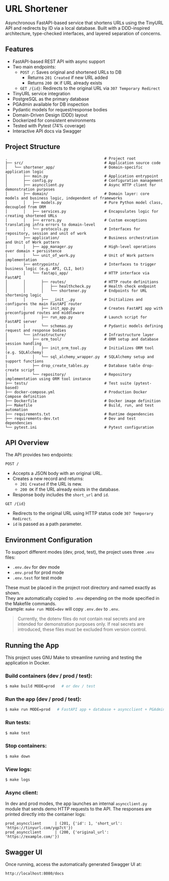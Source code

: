 # URL Shortener
Asynchronous FastAPI-based service that shortens URLs using the 
TinyURL API and redirects by ID via a local database.
Built with a DDD-inspired architecture, 
type-checked interfaces, and layered separation of concerns.
## Features
- FastAPI-based REST API with async support
- Two main endpoints:
  - `POST /`: Saves original and shortened URLs to DB
    - Returns `201 Created` if new URL added
    - Returns `200 OK` if URL already exists
  - `GET /{id}`: Redirects to the original URL via `307 Temporary Redirect`
- TinyURL service integration
- PostgreSQL as the primary database
- PGAdmin available for DB inspection
- Pydantic models for request/response bodies
- Domain-Driven Design (DDD) layout
- Dockerized for consistent environments
- Tested with Pytest (74% coverage)
- Interactive API docs via Swagger
## Project Structure
```
.                                           # Project root
├── src/                                    # Application source code
│   └── shortener_app/                      # Domain-specific application logic
│       ├── main.py                         # Application entrypoint
│       ├── config.py                       # Configuration management
│       ├── asyncclient.py                  # Async HTTP client for demonstration purposes
│       ├── domain/                         # Domain layer: core models and business logic, independent of frameworks
│       │   ├── models.py                   # Pure Python model class, decoupled from ORM
│       │   ├── services.py                 # Encapsulates logic for creating shortened URLs
│       │   ├── errors.py                   # Custom exceptions translating infra errors to domain-level
│       │   └── protocols.py                # Interfaces for repository, session and unit of work
│       ├── application/                    # Business orchestration and Unit of Work pattern
│       │   ├── app_manager.py              # High-level operations over domain + persistence
│       │   └── unit_of_work.py             # Unit of Work pattern implementation
│       ├── entrypoints/                    # Interfaces to trigger business logic (e.g. API, CLI, bot)
│       │   └── fastapi_app/                # HTTP interface via FastAPI
│       │       ├── routes/                 # HTTP route definitions
│       │       │   ├── healthcheck.py      # Health check endpoint
│       │       │   └── shortener.py        # Endpoints for URL shortening logic
│       │       ├── __init__.py             # Initializes and configures the main FastAPI router
│       │       ├── init_app.py             # Creates FastAPI app with preconfigured routes and middleware
│       │       ├── run_app.py              # Launch script for FastAPI server
│       │       └── schemas.py              # Pydantic models defining request and response bodies
│       └── infrastructure/                 # Infrastructure layer
│           ├── orm_tool/                   # ORM setup and database session handling
│           │   ├── init_orm_tool.py        # Initializes ORM tool (e.g. SQLAlchemy)
│           │   └── sql_alchemy_wrapper.py  # SQLAlchemy setup and support functions
│           ├── drop_create_tables.py       # Database table drop-create script
│           └── repository/                 # Repository implementation using ORM tool instance
├── tests/                                  # Test suite (pytest-based)
├── docker-compose.yml                      # Production Docker Compose definition
├── Dockerfile                              # Docker image definition
├── Makefile                                # Build, run, and test automation
├── requirements.txt                        # Runtime dependencies
├── requirements-dev.txt                    # Dev and test dependencies
└── pytest.ini                              # Pytest configuration
```
## API Overview
The API provides two endpoints:

`POST /`

   - Accepts a JSON body with an original URL.
   - Creates a new record and returns:
     - `201 Created` if the URL is new.
     - `200 OK` if the URL already exists in the database.
   - Response body includes the `short_url` and `id`.

`GET /{id}`

   - Redirects to the original URL using HTTP status code `307 Temporary Redirect`.
   - `id` is passed as a path parameter.
## Environment Configuration
To support different modes (dev, prod, test), the project uses three `.env` files:
- `.env.dev` for dev mode
- `.env.prod` for prod mode
- `.env.test` for test mode

These must be placed in the project root directory and named exactly as shown.\
They are automatically copied to `.env` depending on the mode 
specified in the Makefile commands.\
Example: `make run MODE=dev` will copy `.env.dev` to `.env`.

>Currently, the dotenv files do not contain real secrets and are intended 
> for demonstration purposes only. If real secrets are introduced, these 
> files must be excluded from version control.

## Running the App
This project uses GNU Make to streamline running and testing the application in Docker.
### Build containers (dev / prod / test):
```bash
$ make build MODE=prod   # or dev / test
```
### Run the app (dev / prod / test):
```bash
$ make run MODE=prod   # FastAPI app + database + asyncclient + PGAdmin
```
### Run tests:
```bash
$ make test
```
### Stop containers:
```bash
$ make down
```
### View logs:
```bash
$ make logs
```
### Async client:
In dev and prod modes, the app launches an internal `asyncclient.py` module that sends demo HTTP requests to the API.
The responses are printed directly into the container logs:
```
prod_asyncclient      | (201, {'id': 1, 'short_url': 'https://tinyurl.com/yqp7ct'})
prod_asyncclient      | (200, {'original_url': 'https://example.com/'})
```
## Swagger UI
Once running, access the automatically generated Swagger UI at:
```bash
http://localhost:8080/docs
```